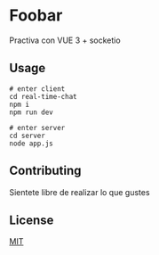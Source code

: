 # Foobar

Practiva con VUE 3 + socketio


## Usage

```
# enter client
cd real-time-chat
npm i 
npm run dev

# enter server
cd server
node app.js
```

## Contributing
Sientete libre de realizar lo que gustes

## License

[MIT](https://choosealicense.com/licenses/mit/)